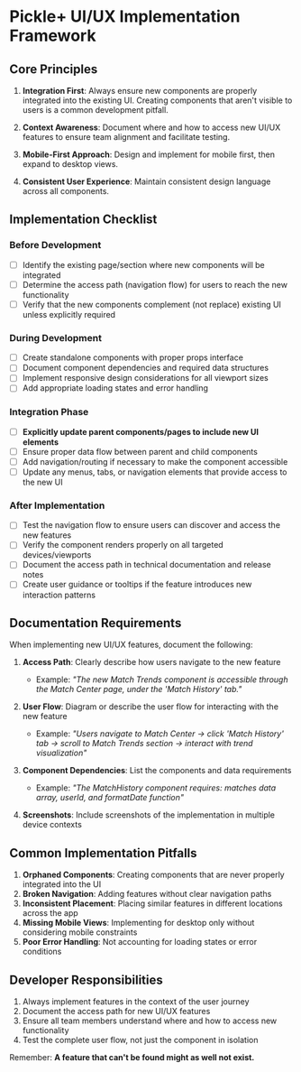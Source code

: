 # Pickle+ UI/UX Implementation Framework

## Core Principles

1. **Integration First**: Always ensure new components are properly integrated into the existing UI. Creating components that aren't visible to users is a common development pitfall.

2. **Context Awareness**: Document where and how to access new UI/UX features to ensure team alignment and facilitate testing.

3. **Mobile-First Approach**: Design and implement for mobile first, then expand to desktop views.

4. **Consistent User Experience**: Maintain consistent design language across all components.

## Implementation Checklist

### Before Development
- [ ] Identify the existing page/section where new components will be integrated
- [ ] Determine the access path (navigation flow) for users to reach the new functionality
- [ ] Verify that the new components complement (not replace) existing UI unless explicitly required

### During Development
- [ ] Create standalone components with proper props interface
- [ ] Document component dependencies and required data structures
- [ ] Implement responsive design considerations for all viewport sizes
- [ ] Add appropriate loading states and error handling

### Integration Phase
- [ ] **Explicitly update parent components/pages to include new UI elements**
- [ ] Ensure proper data flow between parent and child components
- [ ] Add navigation/routing if necessary to make the component accessible
- [ ] Update any menus, tabs, or navigation elements that provide access to the new UI

### After Implementation
- [ ] Test the navigation flow to ensure users can discover and access the new features
- [ ] Verify the component renders properly on all targeted devices/viewports
- [ ] Document the access path in technical documentation and release notes
- [ ] Create user guidance or tooltips if the feature introduces new interaction patterns

## Documentation Requirements

When implementing new UI/UX features, document the following:

1. **Access Path**: Clearly describe how users navigate to the new feature 
   - Example: *"The new Match Trends component is accessible through the Match Center page, under the 'Match History' tab."*

2. **User Flow**: Diagram or describe the user flow for interacting with the new feature
   - Example: *"Users navigate to Match Center → click 'Match History' tab → scroll to Match Trends section → interact with trend visualization"*

3. **Component Dependencies**: List the components and data requirements
   - Example: *"The MatchHistory component requires: matches data array, userId, and formatDate function"*

4. **Screenshots**: Include screenshots of the implementation in multiple device contexts

## Common Implementation Pitfalls

1. **Orphaned Components**: Creating components that are never properly integrated into the UI
2. **Broken Navigation**: Adding features without clear navigation paths
3. **Inconsistent Placement**: Placing similar features in different locations across the app
4. **Missing Mobile Views**: Implementing for desktop only without considering mobile constraints
5. **Poor Error Handling**: Not accounting for loading states or error conditions

## Developer Responsibilities

1. Always implement features in the context of the user journey
2. Document the access path for new UI/UX features
3. Ensure all team members understand where and how to access new functionality
4. Test the complete user flow, not just the component in isolation

Remember: **A feature that can't be found might as well not exist.**
